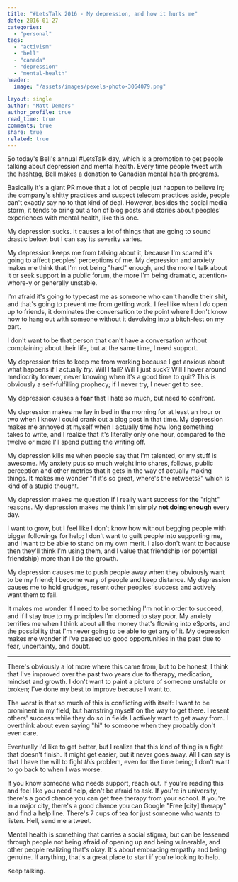 ```yaml
---
title: "#LetsTalk 2016 - My depression, and how it hurts me"
date: 2016-01-27
categories: 
  - "personal"
tags: 
  - "activism"
  - "bell"
  - "canada"
  - "depression"
  - "mental-health"
header:
  image: "/assets/images/pexels-photo-3064079.png"

layout: single
author: "Matt Demers"
author_profile: true
read_time: true
comments: true
share: true
related: true
---
```


So today's Bell's annual #LetsTalk day, which is a promotion to get people talking about depression and mental health. Every time people tweet with the hashtag, Bell makes a donation to Canadian mental health programs.

Basically it's a giant PR move that a lot of people just happen to believe in; the company's shitty practices and suspect telecom practices aside, people can't exactly say no to that kind of deal. However, besides the social media storm, it tends to bring out a ton of blog posts and stories about peoples' experiences with mental health, like this one.

My depression sucks. It causes a lot of things that are going to sound drastic below, but I can say its severity varies.

My depression keeps me from talking about it, because I'm scared it's going to affect peoples' perceptions of me. My depression and anxiety makes me think that I'm not being "hard" enough, and the more I talk about it or seek support in a public forum, the more I'm being dramatic, attention-whore-y or generally unstable.

I'm afraid it's going to typecast me as someone who can't handle their shit, and that's going to prevent me from getting work. I feel like when I _do_ open up to friends, it dominates the conversation to the point where I don't know how to hang out with someone without it devolving into a bitch-fest on my part.

I don't want to be that person that can't have a conversation without complaining about their life, but at the same time, I need support.

My depression tries to keep me from working because I get anxious about what happens if I actually _try_. Will I fail? Will I just suck? Will I hover around mediocrity forever, never knowing when it's a good time to quit? This is obviously a self-fulfilling prophecy; if I never try, I never get to see.

My depression causes a **fear** that I hate so much, but need to confront.

My depression makes me lay in bed in the morning for at least an hour or two when I know I could crank out a blog post in that time. My depression makes me annoyed at myself when I actually time how long something takes to write, and I realize that it's literally only one hour, compared to the twelve or more I'll spend putting the writing off.

My depression kills me when people say that I'm talented, or my stuff is awesome. My anxiety puts so much weight into shares, follows, public perception and other metrics that it gets in the way of actually making things. It makes me wonder "if it's so great, where's the retweets?" which is kind of a stupid thought.

My depression makes me question if I really want success for the "right" reasons. My depression makes me think I'm simply **not doing enough** every day.

I want to grow, but I feel like I don't know how without begging people with bigger followings for help; I don't want to guilt people into supporting me, and I want to be able to stand on my own merit. I also don't want to because then they'll think I'm using them, and I value that friendship (or potential friendship) more than I do the growth.

My depression causes me to push people away when they obviously want to be my friend; I become wary of people and keep distance. My depression causes me to hold grudges, resent other peoples' success and actively want them to fail.

It makes me wonder if I need to be something I'm not in order to succeed, and if I stay true to my principles I'm doomed to stay poor. My anxiety terrifies me when I think about all the money that's flowing into eSports, and the possibility that I'm never going to be able to get any of it. My depression makes me wonder if I've passed up good opportunities in the past due to fear, uncertainty, and doubt.

* * *

There's obviously a lot more where this came from, but to be honest, I think that I've improved over the past two years due to therapy, medication, mindset and growth. I don't want to paint a picture of someone unstable or broken; I've done my best to improve because I want to.

The worst is that so much of this is conflicting with itself: I want to be prominent in my field, but hamstring myself on the way to get there. I resent others' success while they do so in fields I actively want to get away from. I overthink about even saying "hi" to someone when they probably don't even care.

Eventually I'd like to get better, but I realize that this kind of thing is a fight that doesn't finish. It might get easier, but it never goes away. All I can say is that I have the will to fight _this_ problem, even for the time being; I don't want to go back to when I was worse.

If you know someone who needs support, reach out. If you're reading this and feel like you need help, don't be afraid to ask. If you're in university, there's a good chance you can get free therapy from your school. If you're in a major city, there's a good chance you can Google "Free \[city\] therapy" and find a help line. There's 7 cups of tea for just someone who wants to listen. Hell, send me a tweet.

Mental health is something that carries a social stigma, but can be lessened through people not being afraid of opening up and being vulnerable, and other people realizing that's okay. It's about embracing empathy and being genuine. If anything, that's a great place to start if you're looking to help.

Keep talking.

